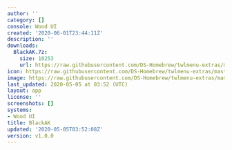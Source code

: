 ```yaml
---
author: ''
category: []
console: Wood UI
created: '2020-06-01T23:44:11Z'
description: ''
downloads:
  BlackAK.7z:
    size: 10253
    url: https://raw.githubusercontent.com/DS-Homebrew/twlmenu-extras/master/_nds/TWiLightMenu/akmenu/themes/BlackAK.7z
icon: https://raw.githubusercontent.com/DS-Homebrew/twlmenu-extras/master/unistore/icons/ak.png
image: https://raw.githubusercontent.com/DS-Homebrew/twlmenu-extras/master/unistore/icons/ak.png
last_updated: 2020-05-05 at 03:52 (UTC)
layout: app
license: ''
screenshots: []
systems:
- Wood UI
title: BlackAK
updated: '2020-05-05T03:52:08Z'
version: v1.0.0
---
```

